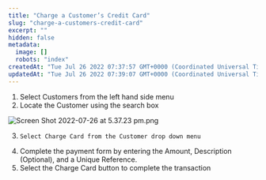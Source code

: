 ```yaml
---
title: "Charge a Customer’s Credit Card"
slug: "charge-a-customers-credit-card"
excerpt: ""
hidden: false
metadata: 
  image: []
  robots: "index"
createdAt: "Tue Jul 26 2022 07:37:57 GMT+0000 (Coordinated Universal Time)"
updatedAt: "Tue Jul 26 2022 07:39:07 GMT+0000 (Coordinated Universal Time)"
---
```

1. Select Customers from the left hand side menu
2. Locate the Customer using the search box

![](https://files.readme.io/0bf3ebd-Screen_Shot_2022-07-26_at_5.37.23_pm.png "Screen Shot 2022-07-26 at 5.37.23 pm.png")

3. ```
   Select Charge Card from the Customer drop down menu
   ```
4. Complete the payment form by entering the Amount, Description (Optional), and a Unique Reference.
5. Select the Charge Card button to complete the transaction
